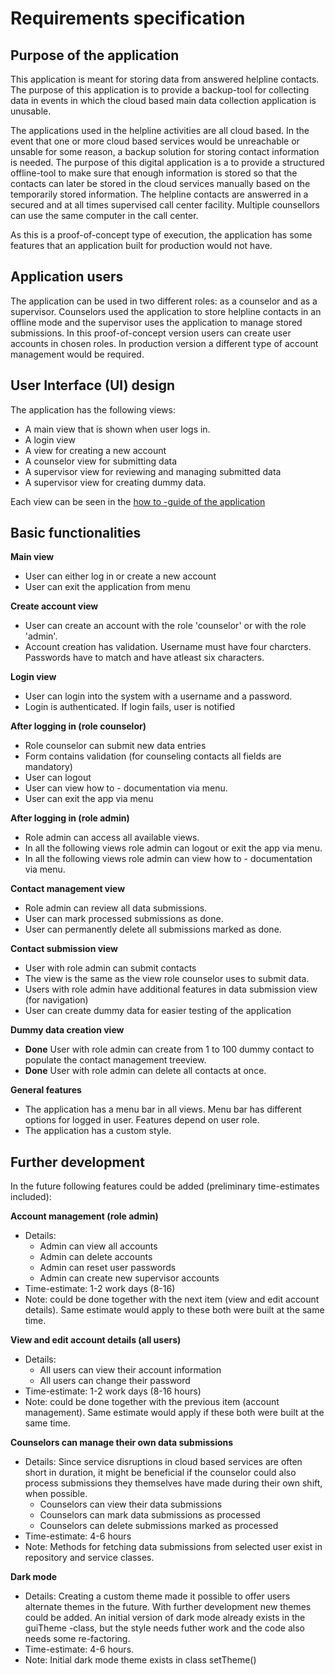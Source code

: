 # Requirements specification

## Purpose of the application
This application is meant for storing data from answered helpline contacts. The purpose of this application is to provide a backup-tool for collecting data in events in which the cloud based main data collection application is unusable. 

The applications used in the helpline activities are all cloud based. In the event that one or more cloud based services would be unreachable or unsable for some reason, a backup solution for storing contact information is needed. The purpose of this digital application is a to provide a structured offline-tool to make sure that enough information is stored so that the contacts can later be stored in the cloud services manually based on the temporarily stored information. The helpline contacts are answerred in a secured and at all times supervised call center facility. Multiple counsellors can use the same computer in the call center. 

As this is a proof-of-concept type of execution, the application has some features that an application built for production would not have. 

## Application users
The application can be used in two different roles: as a counselor and as a supervisor. Counselors used the application to store helpline contacts in an offline mode and the supervisor uses the application to manage stored submissions. In this proof-of-concept version users can create user accounts in chosen roles. In production version a different type of account management would be required. 

## User Interface (UI) design
The application has the following views:
- A main view that is shown when user logs in. 
- A login view
- A view for creating a new account
- A counselor view for submitting data
- A supervisor view for reviewing and managing submitted data
- A supervisor view for creating dummy data. 

Each view can be seen in the [how to -guide of the application](how-to-guide.md)

## Basic functionalities

**Main view**
- User can either log in or create a new account
- User can exit the application from menu

**Create account view**
- User can create an account with the role 'counselor' or with the role 'admin'. 
- Account creation has validation. Username must have four charcters. Passwords have to match and have atleast six characters. 

**Login view**
- User can login into the system with a username and a password.
- Login is authenticated. If login fails, user is notified

**After logging in (role counselor)**
- Role counselor can submit new data entries
- Form contains validation (for counseling contacts all fields are mandatory)
- User can logout
- User can view how to - documentation via menu. 
- User can exit the app via menu

**After logging in (role admin)**
- Role admin can access all available views. 
- In all the following views role admin can logout or exit the app via menu.
- In all the following views role admin can view how to - documentation via menu. 

**Contact management view**
- Role admin can review all data submissions.
- User can mark processed submissions as done.
- User can permanently delete all submissions marked as done.

**Contact submission view**
- User with role admin can submit contacts
- The view is the same as the view role counselor uses to submit data. 
- Users with role admin have additional features in data submission view (for navigation)
- User can create dummy data for easier testing of the application

**Dummy data creation view**
- **Done** User with role admin can create from 1 to 100 dummy contact to populate the contact management treeview. 
- **Done** User with role admin can delete all contacts at once.


**General features**
- The application has a menu bar in all views. Menu bar has different options for logged in user. Features depend on user role. 
- The application has a custom style. 

## Further development
In the future following features could be added (preliminary time-estimates included):

**Account management (role admin)**
- Details:
  - Admin can view all accounts
  - Admin can delete accounts
  - Admin can reset user passwords
  - Admin can create new supervisor accounts
- Time-estimate: 1-2 work days (8-16)
- Note: could be done together with the next item (view and edit account details). Same estimate would apply to these both were built at the same time. 

**View and edit account details (all users)**
- Details:
  - All users can view their account information
  - All users can change their password
- Time-estimate: 1-2 work days (8-16 hours)
- Note: could be done together with the previous item (account management). Same estimate would apply if these both were built at the same time. 

**Counselors can manage their own data submissions**
- Details: Since service disruptions in cloud based services are often short in duration, it might be beneficial if the counselor could also process submissions they themselves have made during their own shift, when possible. 
  - Counselors can view their data submissions
  - Counselors can mark data submissions as processed
  - Counselors can delete submissions marked as processed
- Time-estimate: 4-6 hours
- Note: Methods for fetching data submissions from selected user exist in repository and service classes. 

**Dark mode**
- Details: Creating a custom theme made it possible to offer users alternate themes in the future. With further development new themes could be added. An initial version of dark mode already exists in the guiTheme -class, but the style needs futher work and the code also needs some re-factoring. 
- Time-estimate: 4-6 hours. 
- Note: Initial dark mode theme exists in class setTheme()